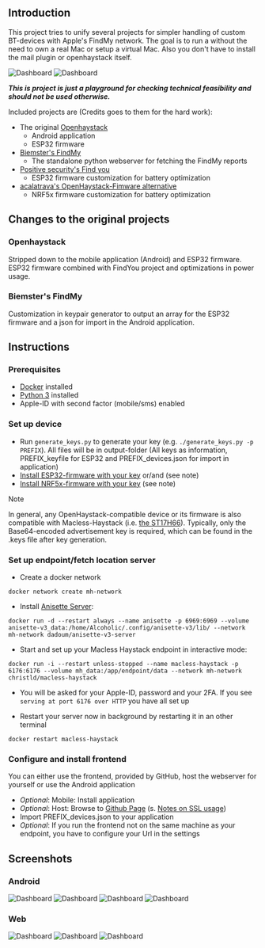 ## Introduction

This project tries to unify several projects for simpler handling of custom BT-devices with Apple's FindMy network. The goal is to run a without the need to own a real Mac or setup a virtual Mac. Also you don't have to install the mail plugin or openhaystack itself.

![Dashboard](screenshots/dashboard_mobile.png)
![Dashboard](screenshots/dashboard_web.png)

***This is project is just a playground for checking technical feasibility and should not be used otherwise.***

Included projects are (Credits goes to them for the hard work):
- The original [Openhaystack](https://github.com/seemoo-lab/openhaystack)
    - Android application 
    - ESP32 firmware
- [Biemster's FindMy](https://github.com/biemster/FindMy)
    - The standalone python webserver for fetching the FindMy reports
- [Positive security's Find you](https://github.com/positive-security/find-you)
    - ESP32 firmware customization for battery optimization 
- [acalatrava's OpenHaystack-Fimware alternative](https://github.com/acalatrava/openhaystack-firmware)
    - NRF5x firmware customization for battery optimization 


## Changes to the original projects

### Openhaystack

Stripped down to the mobile application (Android) and ESP32 firmware. ESP32 firmware combined with FindYou project and optimizations in power usage. 
 

### Biemster's FindMy

Customization in keypair generator to output an array for the ESP32 firmware and a json for import in the Android application. 


## Instructions


### Prerequisites

- [Docker](https://www.docker.com/) installed
- [Python 3](https://www.python.org/) installed
- Apple-ID with second factor (mobile/sms) enabled

### Set up device

- Run `generate_keys.py` to generate your key (e.g. `./generate_keys.py -p PREFIX`). All files will be in output-folder (All keys as information, PREFIX_keyfile for ESP32 and PREFIX_devices.json for import in application)
- [Install ESP32-firmware with your key](firmware/ESP32/README.md) or/and (see note)
- [Install NRF5x-firmware with your key](firmware/nrf5x/README.md) (see note)
> [!NOTE]  
> In general, any OpenHaystack-compatible device or its firmware is also compatible with Macless-Haystack (i.e. [the ST17H66](https://github.com/biemster/FindMy/tree/main/Lenze_ST17H66)). Typically, only the Base64-encoded advertisement key is required, which can be found in the .keys file after key generation.


### Set up endpoint/fetch location server

- Create a docker network

```
docker network create mh-network
```

- Install [Anisette Server](https://github.com/Dadoum/anisette-v3-server):

```
docker run -d --restart always --name anisette -p 6969:6969 --volume anisette-v3_data:/home/Alcoholic/.config/anisette-v3/lib/ --network mh-network dadoum/anisette-v3-server
```

- Start and set up your Macless Haystack endpoint in interactive mode:

```
docker run -i --restart unless-stopped --name macless-haystack -p 6176:6176 --volume mh_data:/app/endpoint/data --network mh-network christld/macless-haystack
```

- You will be asked for your Apple-ID, password and your 2FA. If you see `serving at port 6176 over HTTP` you have all set up

- Restart your server now in background by restarting it in an other terminal

```
docker restart macless-haystack
```


### Configure and install frontend

You can either use the frontend, provided by GitHub, host the webserver for yourself or use the Android application 

- *Optional*: Mobile: Install application
- *Optional*: Host: Browse to [Github Page](https://dchristl.github.io/macless-haystack/) (s. [Notes on SSL usage](endpoint/README.md#notes-on-usage-on-other-machines-ssl))
- Import PREFIX_devices.json to your application
- *Optional*: If you run the frontend not on the same machine as your endpoint, you have to configure your Url in the settings


## Screenshots

### Android

![Dashboard](screenshots/history_mobile.png)
![Dashboard](screenshots/history_mobile_2.png)
![Dashboard](screenshots/accessories_mobile.png)
![Dashboard](screenshots/settings_mobile.png)

### Web

![Dashboard](screenshots/history_web.png)
![Dashboard](screenshots/history_web_light.png)
![Dashboard](screenshots/accessories_web.png)